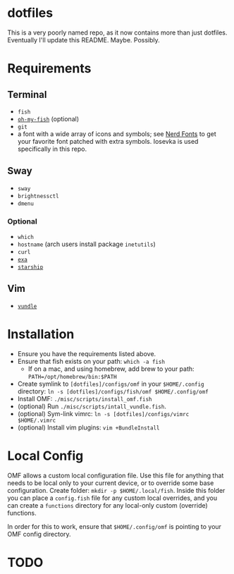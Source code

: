 dotfiles
========

This is a very poorly named repo, as it now contains more than just dotfiles. Eventually I'll update this README. Maybe. Possibly.

Requirements
============

## Terminal

* `fish`
* [`oh-my-fish`](https://github.com/oh-my-fish/oh-my-fish) (optional)
* `git`
* a font with a wide array of icons and symbols; see [Nerd Fonts](https://www.nerdfonts.com) to get your favorite font patched with extra symbols. Iosevka is used specifically in this repo.

## Sway

* `sway`
* `brightnessctl`
* `dmenu`

### Optional

* `which`
* `hostname` (arch users install package `inetutils`)
* `curl`
* [`exa`](https://github.com/ogham/exa)
* [`starship`](https://starship.rs)

## Vim

* [`vundle`](https://github.com/VundleVim/Vundle.vim)

Installation
============

* Ensure you have the requirements listed above.
* Ensure that fish exists on your path: `which -a fish`
  * If on a mac, and using homebrew, add brew to your path: `PATH=/opt/homebrew/bin:$PATH`
* Create symlink to `[dotfiles]/configs/omf` in your `$HOME/.config` directory: `ln -s [dotfiles]/configs/fish/omf $HOME/.config/omf`
* Install OMF: `./misc/scripts/install_omf.fish`
* (optional) Run `./misc/scripts/intall_vundle.fish`.
* (optional) Sym-link vimrc: `ln -s [dotfiles]/configs/vimrc $HOME/.vimrc`
* (optional) Install vim plugins: `vim +BundleInstall`

Local Config
============

OMF allows a custom local configuration file. Use this file for anything that needs to be local only to your current device, or to override some base configuration. Create folder: `mkdir -p $HOME/.local/fish`. Inside this folder you can place a `config.fish` file for any custom local overrides, and you can create a `functions` directory for any local-only custom (override) functions.

In order for this to work, ensure that `$HOME/.config/omf` is pointing to your OMF config directory.

# TODO
